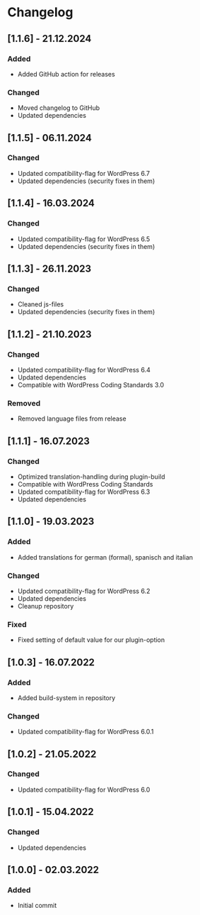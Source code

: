 # Changelog

## [1.1.6] - 21.12.2024

### Added

- Added GitHub action for releases

### Changed

- Moved changelog to GitHub
- Updated dependencies

## [1.1.5] - 06.11.2024

### Changed

- Updated compatibility-flag for WordPress 6.7
- Updated dependencies (security fixes in them)

## [1.1.4] - 16.03.2024

### Changed

- Updated compatibility-flag for WordPress 6.5
- Updated dependencies (security fixes in them)

## [1.1.3] - 26.11.2023

### Changed

- Cleaned js-files
- Updated dependencies (security fixes in them)
## [1.1.2] - 21.10.2023

### Changed

- Updated compatibility-flag for WordPress 6.4
- Updated dependencies
- Compatible with WordPress Coding Standards 3.0

### Removed

- Removed language files from release

## [1.1.1] - 16.07.2023

### Changed

- Optimized translation-handling during plugin-build
- Compatible with WordPress Coding Standards
- Updated compatibility-flag for WordPress 6.3
- Updated dependencies

## [1.1.0] - 19.03.2023

### Added

- Added translations for german (formal), spanisch and italian

### Changed

- Updated compatibility-flag for WordPress 6.2
- Updated dependencies
- Cleanup repository

### Fixed

- Fixed setting of default value for our plugin-option

## [1.0.3] - 16.07.2022

### Added

- Added build-system in repository

### Changed

- Updated compatibility-flag for WordPress 6.0.1

## [1.0.2] - 21.05.2022

### Changed

- Updated compatibility-flag for WordPress 6.0

## [1.0.1] - 15.04.2022

### Changed

- Updated dependencies

## [1.0.0] - 02.03.2022

### Added

- Initial commit